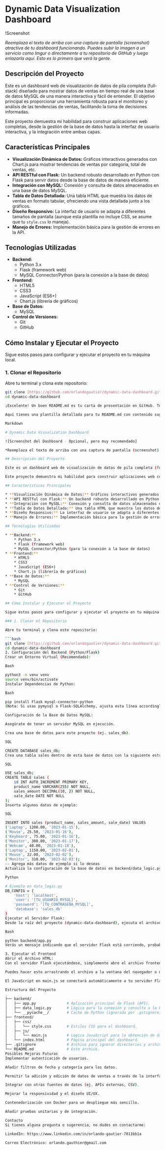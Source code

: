 # Dynamic Data Visualization Dashboard

!Screenshot

*Reemplaza el texto de arriba con una captura de pantalla (screenshot) atractiva de tu dashboard funcionando. Puedes subir la imagen a un servicio como Imgur o directamente a tu repositorio de GitHub y luego enlazarla aquí. Esto es lo primero que verá la gente.*

## Descripción del Proyecto

Este es un dashboard web de visualización de datos de pila completa (full-stack) diseñado para mostrar datos de ventas en tiempo real de una base de datos MySQL de una manera interactiva y fácil de entender. El objetivo principal es proporcionar una herramienta robusta para el monitoreo y análisis de las tendencias de ventas, facilitando la toma de decisiones informadas.

Este proyecto demuestra mi habilidad para construir aplicaciones web completas, desde la gestión de la base de datos hasta la interfaz de usuario interactiva, y la integración entre ambas capas.

## Características Principales

* **Visualización Dinámica de Datos:** Gráficos interactivos generados con Chart.js para mostrar tendencias de ventas por categoría, total de ventas, etc.
* **API RESTful con Flask:** Un backend robusto desarrollado en Python con Flask para servir datos desde la base de datos de manera eficiente.
* **Integración con MySQL:** Conexión y consulta de datos almacenados en una base de datos MySQL.
* **Tabla de Datos Detallada:** Una tabla HTML que muestra los datos de ventas en formato tabular, ofreciendo una vista detallada junto a los gráficos.
* **Diseño Responsivo:** La interfaz de usuario se adapta a diferentes tamaños de pantalla (aunque esta plantilla no incluye CSS, se asume que tu `style.css` lo maneja).
* **Manejo de Errores:** Implementación básica para la gestión de errores en la API.

## Tecnologías Utilizadas

* **Backend:**
    * Python 3.x
    * Flask (framework web)
    * MySQL Connector/Python (para la conexión a la base de datos)
* **Frontend:**
    * HTML5
    * CSS3
    * JavaScript (ES6+)
    * Chart.js (librería de gráficos)
* **Base de Datos:**
    * MySQL
* **Control de Versiones:**
    * Git
    * GitHub

## Cómo Instalar y Ejecutar el Proyecto

Sigue estos pasos para configurar y ejecutar el proyecto en tu máquina local.

### 1. Clonar el Repositorio

Abre tu terminal y clona este repositorio:

```bash
git clone [https://github.com/orlandogautier/dynamic-data-dashboard.git](https://github.com/orlandogautier/dynamic-data-dashboard.git)
cd dynamic-data-dashboard

¡Excelente! Un buen README.md es tu carta de presentación en GitHub. Te ayudará a destacar y a que cualquiera que visite tu repositorio entienda rápidamente de qué trata tu proyecto y cómo funciona.

Aquí tienes una plantilla detallada para tu README.md con contenido sugerido para tu proyecto "Dynamic Data Visualization Dashboard". Simplemente copia y pega esto en tu archivo README.md en GitHub (puedes editarlo directamente en la interfaz web de GitHub) y luego rellena los detalles específicos donde veas [TU_INFORMACIÓN_AQUÍ].

Markdown

# Dynamic Data Visualization Dashboard

![Screenshot del Dashboard - Opcional, pero muy recomendado]

*Reemplaza el texto de arriba con una captura de pantalla (screenshot) atractiva de tu dashboard funcionando. Puedes subir la imagen a un servicio como Imgur o directamente a tu repositorio de GitHub y luego enlazarla aquí. Esto es lo primero que verá la gente.*

## Descripción del Proyecto

Este es un dashboard web de visualización de datos de pila completa (full-stack) diseñado para mostrar datos de ventas en tiempo real de una base de datos MySQL de una manera interactiva y fácil de entender. El objetivo principal es proporcionar una herramienta robusta para el monitoreo y análisis de las tendencias de ventas, facilitando la toma de decisiones informadas.

Este proyecto demuestra mi habilidad para construir aplicaciones web completas, desde la gestión de la base de datos hasta la interfaz de usuario interactiva, y la integración entre ambas capas.

## Características Principales

* **Visualización Dinámica de Datos:** Gráficos interactivos generados con Chart.js para mostrar tendencias de ventas por categoría, total de ventas, etc.
* **API RESTful con Flask:** Un backend robusto desarrollado en Python con Flask para servir datos desde la base de datos de manera eficiente.
* **Integración con MySQL:** Conexión y consulta de datos almacenados en una base de datos MySQL.
* **Tabla de Datos Detallada:** Una tabla HTML que muestra los datos de ventas en formato tabular, ofreciendo una vista detallada junto a los gráficos.
* **Diseño Responsivo:** La interfaz de usuario se adapta a diferentes tamaños de pantalla (aunque esta plantilla no incluye CSS, se asume que tu `style.css` lo maneja).
* **Manejo de Errores:** Implementación básica para la gestión de errores en la API.

## Tecnologías Utilizadas

* **Backend:**
    * Python 3.x
    * Flask (framework web)
    * MySQL Connector/Python (para la conexión a la base de datos)
* **Frontend:**
    * HTML5
    * CSS3
    * JavaScript (ES6+)
    * Chart.js (librería de gráficos)
* **Base de Datos:**
    * MySQL
* **Control de Versiones:**
    * Git
    * GitHub

## Cómo Instalar y Ejecutar el Proyecto

Sigue estos pasos para configurar y ejecutar el proyecto en tu máquina local.

### 1. Clonar el Repositorio

Abre tu terminal y clona este repositorio:

```bash
git clone [https://github.com/orlandogautier/dynamic-data-dashboard.git](https://github.com/orlandogautier/dynamic-data-dashboard.git)
cd dynamic-data-dashboard
2. Configuración del Backend (Python/Flask)
Crear un Entorno Virtual (Recomendado):

Bash

python3 -m venv venv
source venv/bin/activate
Instalar Dependencias de Python:

Bash

pip install Flask mysql-connector-python
(Nota: Si usas pymysql o Flask-SQLAlchemy, ajusta esta línea accordingly).

Configuración de la Base de Datos MySQL:

Asegúrate de tener un servidor MySQL en ejecución.

Crea una base de datos para este proyecto (ej. sales_db).

SQL

CREATE DATABASE sales_db;
Crea una tabla sales dentro de esta base de datos con la siguiente estructura:

SQL

USE sales_db;
CREATE TABLE sales (
    id INT AUTO_INCREMENT PRIMARY KEY,
    product_name VARCHAR(255) NOT NULL,
    sales_amount DECIMAL(10, 2) NOT NULL,
    sale_date DATE NOT NULL
);
Inserta algunos datos de ejemplo:

SQL

INSERT INTO sales (product_name, sales_amount, sale_date) VALUES
('Laptop', 1200.00, '2023-01-15'),
('Mouse', 25.50, '2023-01-16'),
('Keyboard', 75.00, '2023-01-16'),
('Monitor', 300.00, '2023-01-17'),
('Webcam', 40.00, '2023-01-18'),
('Laptop', 1150.00, '2023-02-01'),
('Mouse', 22.00, '2023-02-02'),
('Monitor', 310.00, '2023-02-03');
-- Agrega más datos de ejemplo si lo deseas
Actualiza la configuración de la base de datos en backend/data_logic.py con tus credenciales de MySQL:

Python

# Ejemplo en data_logic.py
DB_CONFIG = {
    'host': 'localhost',
    'user': '[TU_USUARIO_MYSQL]',
    'password': '[TU_CONTRASEÑA_MYSQL]',
    'database': 'sales_db'
}
Ejecutar el Servidor Flask:
Desde la raíz del proyecto (dynamic-data-dashboard), ejecuta el archivo app.py:

Bash

python backend/app.py
Verás un mensaje indicando que el servidor Flask está corriendo, probablemente en http://127.0.0.1:5000/.

3. Ejecutar el Frontend
Abrir el Archivo HTML:
Con el servidor Flask ejecutándose, simplemente abre el archivo frontend/index.html en tu navegador web preferido.

Puedes hacer esto arrastrando el archivo a la ventana del navegador o navegando a su ruta local (ej. file:///home/ogautier/data_dashboard/frontend/index.html).

El JavaScript en main.js se conectará automáticamente a tu servidor Flask para obtener los datos.

Estructura del Proyecto
.
├── backend/
│   ├── app.py              # Aplicación principal de Flask (API).
│   ├── data_logic.py       # Lógica para la conexión y consulta a la base de datos.
│   └── __pycache__/        # Caché de Python (ignorada por .gitignore).
├── frontend/
│   ├── css/
│   │   └── style.css       # Estilos CSS para el dashboard.
│   ├── js/
│   │   └── main.js         # Lógica JavaScript para la obtención de datos y renderizado de gráficos.
│   └── index.html          # Página principal del dashboard.
├── .gitignore              # Archivo para ignorar directorios y archivos de Git.
└── README.md               # Este archivo.
Posibles Mejoras Futuras
Implementar autenticación de usuarios.

Añadir filtros de fecha y categoría para los datos.

Permitir la adición y edición de datos de ventas a través de la interfaz.

Integrar con otras fuentes de datos (ej. APIs externas, CSV).

Mejorar la responsividad y el diseño UI/UX.

Contenedorización con Docker para un despliegue más sencillo.

Añadir pruebas unitarias y de integración.

Contacto
Si tienes alguna pregunta o sugerencia, no dudes en contactarme:

LinkedIn: https://www.linkedin.com/in/orlando-gautier-7011bb1a

Correo Electrónico: orlando.gauthier@gmail.com
